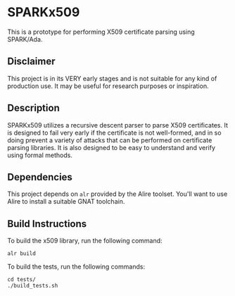 # SPARKx509

This is a prototype for performing X509 certificate parsing using SPARK/Ada.

## Disclaimer

This project is in its VERY early stages and is not suitable for any
kind of production use. It may be useful for research purposes or inspiration.

## Description

SPARKx509 utilizes a recursive descent parser to parse X509 certificates. It
is designed to fail very early if the certificate is not well-formed, and in
so doing prevent a variety of attacks that can be performed on certificate
parsing libraries. It is also designed to be easy to understand and verify
using formal methods.

## Dependencies

This project depends on `alr` provided by the Alire toolset. You'll want
to use Alire to install a suitable GNAT toolchain.

## Build Instructions

To build the x509 library, run the following command:

```shell
alr build
```

To build the tests, run the following commands:

```shell
cd tests/
./build_tests.sh
```

